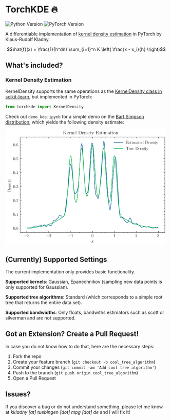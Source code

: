 # TorchKDE :fire:

![Python Version](https://img.shields.io/badge/python-3.11.11%2B-blue.svg)
![PyTorch Version](https://img.shields.io/badge/pytorch-2.5.1-brightgreen.svg)

A differentiable implementation of [kernel density estimation](https://en.wikipedia.org/wiki/Kernel_density_estimation) in PyTorch by Klaus-Rudolf Kladny.

$$\hat{f}(x) = \frac{1}{h^dn} \sum_{i=1}^n K \left( \frac{x - x_i}{h} \right)$$

## What's included?

### Kernel Density Estimation

KernelDensity supports the same operations as the [KernelDensity class in scikit-learn](https://scikit-learn.org/dev/modules/generated/sklearn.neighbors.KernelDensity.html), but implemented in PyTorch:

```python
from torchkde import KernelDensity
```

Check out `demo_kde.ipynb` for a simple demo on the [Bart Simpson distribution](https://www.stat.cmu.edu/~larry/=sml/densityestimation.pdf), which yields the following density estimate:

<p align="center">
<img src="/plots/bart_simpson_kde.svg" width="500">
</p>

## (Currently) Supported Settings

The current implementation only provides basic functionality.

**Supported kernels**: Gaussian, Epanechnikov (sampling new data points is only supported for Gaussian).

**Supported tree algorithms**: Standard (which corresponds to a simple root tree that returns the entire data set).

**Supported bandwidths**: Only floats, bandwiths estimators such as scott or silverman and are not supported.

## Got an Extension? Create a Pull Request!

In case you do not know how to do that, here are the necessary steps:

1. Fork the repo
2. Create your feature branch (`git checkout -b cool_tree_algorithm`)
3. Commit your changes (`git commit -am 'Add cool tree algorithm'`)
4. Push to the branch (`git push origin cool_tree_algorithm`)
5. Open a Pull Request

## Issues?

If you discover a bug or do not understand something, please let me know at *kkladny [at] tuebingen [dot] mpg [dot] de* and I will fix it!